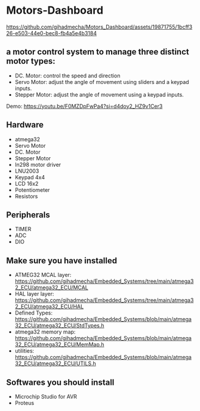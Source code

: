 # Motors-Dashboard

https://github.com/gihadmecha/Motors_Dashboard/assets/19871755/1bcff326-e503-44e0-bec8-fb4a5e4b3184

## a motor control system to manage three distinct motor types: 
- DC. Motor: control the speed and direction
- Servo Motor: adjust the angle of movement using sliders and a keypad inputs.
- Stepper Motor: adjust the angle of movement using a keypad inputs.

Demo: https://youtu.be/F0MZDpFwPa4?si=d4doy2_HZ9v1Cer3
 
## Hardware
- atmega32
- Servo Motor
- DC. Motor
- Stepper Motor
- ln298 motor driver
- LNU2003
- Keypad 4x4
- LCD 16x2
- Potentiometer
- Resistors

## Peripherals
- TIMER
- ADC
- DIO

## Make sure you have installed
- ATMEG32 MCAL layer:
  https://github.com/gihadmecha/Embedded_Systems/tree/main/atmega32_ECU/atmega32_ECU/MCAL
- HAL layer layer:
  https://github.com/gihadmecha/Embedded_Systems/tree/main/atmega32_ECU/atmega32_ECU/HAL
- Defined Types:
  https://github.com/gihadmecha/Embedded_Systems/blob/main/atmega32_ECU/atmega32_ECU/StdTypes.h
- atmega32 memory map:
  https://github.com/gihadmecha/Embedded_Systems/blob/main/atmega32_ECU/atmega32_ECU/MemMap.h
- utilities:
  https://github.com/gihadmecha/Embedded_Systems/blob/main/atmega32_ECU/atmega32_ECU/UTILS.h

## Softwares you should install
- Microchip Studio for AVR
- Proteus
